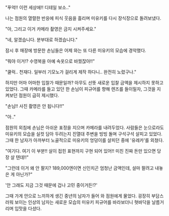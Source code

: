 "푸억!! 이런 세상에!! 디테일 보소.." 

나는 점원의 열렬한 반응에 피식 웃음을 흘리며 미유키를 다시 장식장으로 돌려보냈다.

"아, 그리고 이거 카메라 촬영은 금지 시켜주세요." 

"네, 알겠습니다. 분부대로 하겠습니다." 

잠시 후 매장에 방문한 손님들은 어제 와는 또 다른 미유키의 모습에 경악했다.

"뭐야 이거!? 수영복을 아예 속옷으로 바꿨잖아!!" 

"쿨럭.. 천재다. 일부러 기모노가 걸리게 제작 하다니.. 완전히 노렸구나." 

하지만 어마 어마한 입찰가 때문일까? 아무도 선뜻 새로운 입찰 금액을 제시하지 못하고 있었다.
그때 카메라를 들고 있던 한 손님이 피규어를 향해 렌즈를 들이밀자, 그것을 지켜보던 점원이 급히 제시했다.

"손님!! 사진 촬영은 안 됩니다!!" 

"아.." 

점원의 외침에 손님은 아쉬운 표정을 지으며 카메라를 내려두었다.
사람들은 눈으로라도 미유키의 모습을 실컷 담아 두려는지 진열대 주변을 빙빙 돌며 구석구석 살피고 있었다.
그때 한 남자가 아까부터 노골적으로 미유키의 엉덩이를 살피던 중에 '유레카'를 외쳤다.

"여기다. 여기 이 부분!! 살이 접힌 표현까지 구현 되어 있어!! 미친 진짜 돈만 있으면 당장 살 텐데!!" 

"그런데 이거 왜 안 팔지? 189,000엔이면 신인치곤 엄청난 금액인데, 설마 팔려고 내놓은 게 아닌가?" 

'안 그래도 지금 그것 때문에 겁나 고민 중이거든!?' 

그때 가게 안으로 느끼하게 생긴 중년의 남자가 들어 와 점원에게 물었다.
굉장히 부담스러워 보이는 인상의 남자는 새로운 모습의 미유키 피규어를 바라보더니 혓바닥을 날름거리며 입맛을 다셨다.